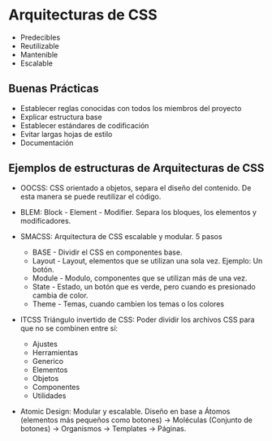 # Arquitecturas de CSS

* Predecibles 
* Reutilizable
* Mantenible
* Escalable

## Buenas Prácticas

* Establecer reglas conocidas con todos los miembros del proyecto
* Explicar estructura base
* Establecer estándares de codificación 
* Evitar largas hojas de estilo
* Documentación

## Ejemplos de estructuras de Arquitecturas de CSS

* OOCSS: CSS orientado a objetos, separa el diseño del contenido. De esta manera se puede reutilizar el código.

* BLEM: Block - Element - Modifier. Separa los bloques, los elementos y modificadores. 

* SMACSS: Arquitectura de CSS escalable y modular. 5 pasos
    * BASE - Dividir el CSS en componentes base.
    * Layout - Layout, elementos que se utilizan una sola vez. Ejemplo: Un botón.
    * Module - Modulo, componentes que se utilizan más de una vez.
    * State - Estado, un botón que es verde, pero cuando es presionado cambia de color.
    * Theme - Temas, cuando cambien los temas o los colores 

* ITCSS Triángulo invertido de CSS: Poder dividir los archivos CSS para que no se combinen entre sí: 
    * Ajustes
    * Herramientas
    * Generico
    * Elementos
    * Objetos
    * Componentes
    * Utilidades 

* Atomic Design: Modular y escalable. Diseño en base a Átomos (elementos más pequeños como botones) -> Moléculas (Conjunto de botones) -> Organismos -> Templates -> Páginas. 